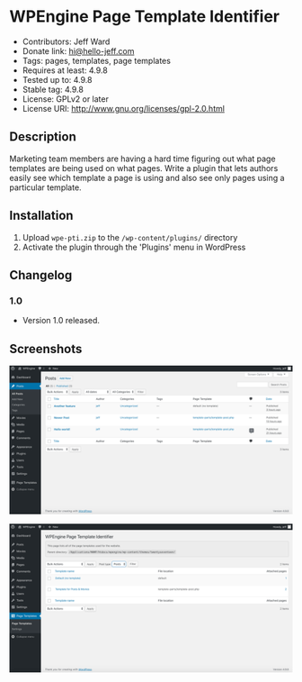 # WPEngine Page Template Identifier
* Contributors: Jeff Ward
* Donate link: hi@hello-jeff.com
* Tags: pages, templates, page templates
* Requires at least: 4.9.8
* Tested up to: 4.9.8
* Stable tag: 4.9.8
* License: GPLv2 or later
* License URI: http://www.gnu.org/licenses/gpl-2.0.html

## Description

Marketing team members are having a hard time figuring out what page templates are being used on what pages.
Write a plugin that lets authors easily see which template a page is using and also see only pages using a particular template.

## Installation

1. Upload `wpe-pti.zip` to the `/wp-content/plugins/` directory
2. Activate the plugin through the 'Plugins' menu in WordPress

## Changelog

### 1.0
* Version 1.0 released.

## Screenshots
![alt text](https://raw.githubusercontent.com/jeffwardtests/wpe-page-template-identifier/master/screenshot-1.png)

![alt text](https://raw.githubusercontent.com/jeffwardtests/wpe-page-template-identifier/master/screenshot-2.png)
